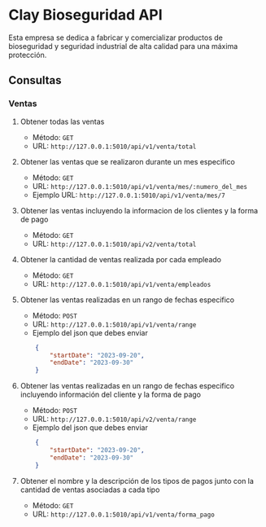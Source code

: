 # Clay Bioseguridad API

Esta empresa se dedica a fabricar y comercializar productos de bioseguridad y seguridad industrial de alta calidad para una máxima protección.

## Consultas

### Ventas

1. Obtener todas las ventas
    - Método: `GET`
    - URL: `http://127.0.0.1:5010/api/v1/venta/total`

2. Obtener las ventas que se realizaron durante un mes especifico
    - Método: `GET`
    - URL: `http://127.0.0.1:5010/api/v1/venta/mes/:numero_del_mes`
    - Ejemplo URL: `http://127.0.0.1:5010/api/v1/venta/mes/7`

3. Obtener las ventas incluyendo la informacion de los clientes y la forma de pago
    - Método: `GET`
    - URL: `http://127.0.0.1:5010/api/v2/venta/total`

4. Obtener la cantidad de ventas realizada por cada empleado
    - Método: `GET`
    - URL: `http://127.0.0.1:5010/api/v1/venta/empleados`

5. Obtener las ventas realizadas en un rango de fechas especifico
    - Método: `POST`
    - URL: `http://127.0.0.1:5010/api/v1/venta/range`
    - Ejemplo del json que debes enviar

    ```JSON
        {
            "startDate": "2023-09-20",
            "endDate": "2023-09-30"
        }
    ```
6. Obtener las ventas realizadas en un rango de fechas especifico incluyendo información del cliente y la forma de pago
    - Método: `POST`
    - URL: `http://127.0.0.1:5010/api/v2/venta/range`
    - Ejemplo del json que debes enviar

    ```JSON
        {
            "startDate": "2023-09-20",
            "endDate": "2023-09-30"
        }
    ```

7. Obtener el nombre y la descripción de los tipos de pagos junto con la cantidad de ventas asociadas a cada tipo
    - Método: `GET`
    - URL: `http://127.0.0.1:5010/api/v1/venta/forma_pago`